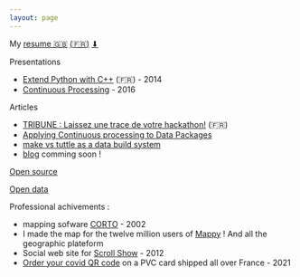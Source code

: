 ```yaml
---
layout: page
---
```


My [resume 🇬🇧](/resume/en/) [(🇫🇷)](/resume/fr/) [⬇](http://me.lexman.net/resume/fr/Alexandre%20Bonnasseau%20-%20Senior%20Data%20Manager.pdf)


Presentations
* [Extend Python with C++](https://www.slideshare.net/cppfrug/meetup-cpp) (🇫🇷) - 2014
* [Continuous Processing](http://me.lexman.net/prez-tuttle/Continuous%20processing.html) - 2016

Articles
* [TRIBUNE : Laissez une trace de votre hackathon!](https://discuss.okfn.org/t/tribune-laissez-une-trace-de-votre-hackathon/2926) (🇫🇷) 
* [Applying Continuous processing to Data Packages](https://okfnlabs.org/blog/2016/07/13/continuous-processing-with-data-packages.html)
* [make vs tuttle as a data build system](https://okfnlabs.org/blog/2016/03/25/make-vs-tuttle.html)
* [blog](/blog/) comming soon !

[Open source](https://github.com/lexman/)

[Open data](https://www.data.gouv.fr/fr/users/alexandre-bonnasseau/)

Professional achivements :
* mapping sofware [CORTO](https://www.dailymotion.com/video/x2hhyf3) - 2002
* I made the map for the twelve million users of [Mappy](mappy.com) ! And all the geographic plateform
* Social web site for [Scroll Show](https://www.facebook.com/Scrollshow/) - 2012
* [Order your covid QR code](https://carte-sanitaire.fr/) on a PVC card shipped all over France - 2021
